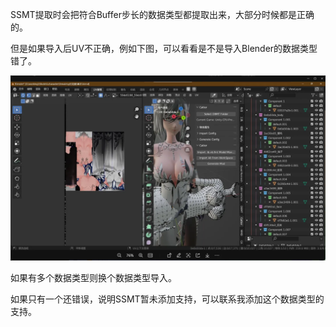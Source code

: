 
SSMT提取时会把符合Buffer步长的数据类型都提取出来，大部分时候都是正确的。

但是如果导入后UV不正确，例如下图，可以看看是不是导入Blender的数据类型错了。

![alt text](image.png)

如果有多个数据类型则换个数据类型导入。

如果只有一个还错误，说明SSMT暂未添加支持，可以联系我添加这个数据类型的支持。

